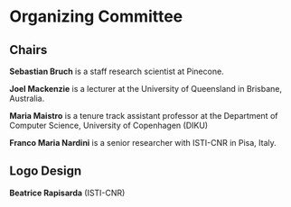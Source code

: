 # Organizing Committee

## Chairs
**Sebastian Bruch** is a staff research scientist at Pinecone.

**Joel Mackenzie** is a lecturer at the University of Queensland in Brisbane, Australia.

**Maria Maistro** is a tenure track assistant professor at the Department of Computer Science, 
University of Copenhagen (DIKU)

**Franco Maria Nardini** is a senior researcher with ISTI-CNR in Pisa, Italy.


## Logo Design

**Beatrice Rapisarda** (ISTI-CNR)
